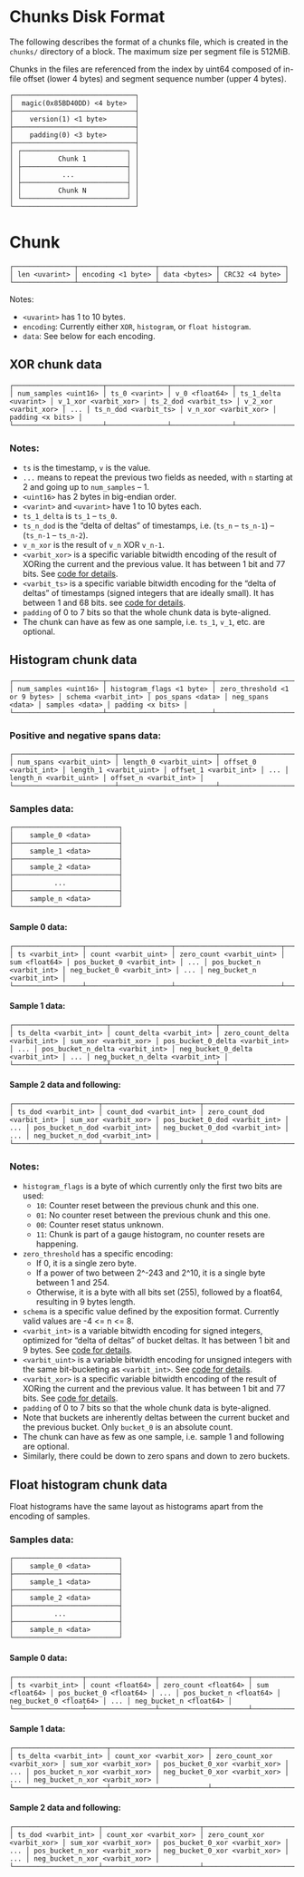 # Chunks Disk Format

The following describes the format of a chunks file,
which is created in the `chunks/` directory of a block.
The maximum size per segment file is 512MiB.

Chunks in the files are referenced from the index by uint64 composed of
in-file offset (lower 4 bytes) and segment sequence number (upper 4 bytes).

```
┌──────────────────────────────┐
│  magic(0x85BD40DD) <4 byte>  │
├──────────────────────────────┤
│    version(1) <1 byte>       │
├──────────────────────────────┤
│    padding(0) <3 byte>       │
├──────────────────────────────┤
│ ┌──────────────────────────┐ │
│ │         Chunk 1          │ │
│ ├──────────────────────────┤ │
│ │          ...             │ │
│ ├──────────────────────────┤ │
│ │         Chunk N          │ │
│ └──────────────────────────┘ │
└──────────────────────────────┘
```


# Chunk

```
┌───────────────┬───────────────────┬──────────────┬────────────────┐
│ len <uvarint> │ encoding <1 byte> │ data <bytes> │ CRC32 <4 byte> │
└───────────────┴───────────────────┴──────────────┴────────────────┘
```

Notes:
* `<uvarint>` has 1 to 10 bytes.
* `encoding`: Currently either `XOR`, `histogram`, or `float histogram`.
* `data`: See below for each encoding.

## XOR chunk data

```
┌──────────────────────┬───────────────┬───────────────┬──────────────────────┬──────────────────────┬──────────────────────┬──────────────────────┬─────┬──────────────────────┬──────────────────────┬──────────────────┐
│ num_samples <uint16> │ ts_0 <varint> │ v_0 <float64> │ ts_1_delta <uvarint> │ v_1_xor <varbit_xor> │ ts_2_dod <varbit_ts> │ v_2_xor <varbit_xor> │ ... │ ts_n_dod <varbit_ts> │ v_n_xor <varbit_xor> │ padding <x bits> │
└──────────────────────┴───────────────┴───────────────┴──────────────────────┴──────────────────────┴──────────────────────┴──────────────────────┴─────┴──────────────────────┴──────────────────────┴──────────────────┘
```

### Notes:

* `ts` is the timestamp, `v` is the value.
* `...` means to repeat the previous two fields as needed, with `n` starting at 2 and going up to `num_samples` – 1.
* `<uint16>` has 2 bytes in big-endian order.
* `<varint>` and `<uvarint>` have 1 to 10 bytes each.
* `ts_1_delta` is `ts_1` – `ts_0`.
* `ts_n_dod` is the “delta of deltas” of timestamps, i.e. (`ts_n` – `ts_n-1`) – (`ts_n-1` – `ts_n-2`).
* `v_n_xor` is the result of `v_n` XOR `v_n-1`.
* `<varbit_xor>` is a specific variable bitwidth encoding of the result of XORing the current and the previous value. It has between 1 bit and 77 bits.
  See [code for details](https://github.com/prometheus/prometheus/blob/7309c20e7e5774e7838f183ec97c65baa4362edc/tsdb/chunkenc/xor.go#L220-L253).
* `<varbit_ts>` is a specific variable bitwidth encoding for the “delta of deltas” of timestamps (signed integers that are ideally small).
  It has between 1 and 68 bits.
  see [code for details](https://github.com/prometheus/prometheus/blob/7309c20e7e5774e7838f183ec97c65baa4362edc/tsdb/chunkenc/xor.go#L179-L205).
* `padding` of 0 to 7 bits so that the whole chunk data is byte-aligned.
* The chunk can have as few as one sample, i.e. `ts_1`, `v_1`, etc. are optional.

## Histogram chunk data

```
┌──────────────────────┬──────────────────────────┬───────────────────────────────┬─────────────────────┬──────────────────┬──────────────────┬────────────────┬──────────────────┐
│ num_samples <uint16> │ histogram_flags <1 byte> │ zero_threshold <1 or 9 bytes> │ schema <varbit_int> │ pos_spans <data> │ neg_spans <data> │ samples <data> │ padding <x bits> │
└──────────────────────┴──────────────────────────┴───────────────────────────────┴─────────────────────┴──────────────────┴──────────────────┴────────────────┴──────────────────┘
```

### Positive and negative spans data:

```
┌─────────────────────────┬────────────────────────┬───────────────────────┬────────────────────────┬───────────────────────┬─────┬────────────────────────┬───────────────────────┐
│ num_spans <varbit_uint> │ length_0 <varbit_uint> │ offset_0 <varbit_int> │ length_1 <varbit_uint> │ offset_1 <varbit_int> │ ... │ length_n <varbit_uint> │ offset_n <varbit_int> │
└─────────────────────────┴────────────────────────┴───────────────────────┴────────────────────────┴───────────────────────┴─────┴────────────────────────┴───────────────────────┘
```

### Samples data:

```
┌──────────────────────────┐
│    sample_0 <data>       │
├──────────────────────────┤
│    sample_1 <data>       │
├──────────────────────────┤
│    sample_2 <data>       │
├──────────────────────────┤
│          ...             │
├──────────────────────────┤
│    sample_n <data>       │
└──────────────────────────┘
```

#### Sample 0 data:

```
┌─────────────────┬─────────────────────┬──────────────────────────┬───────────────┬───────────────────────────┬─────┬───────────────────────────┬───────────────────────────┬─────┬───────────────────────────┐
│ ts <varbit_int> │ count <varbit_uint> │ zero_count <varbit_uint> │ sum <float64> │ pos_bucket_0 <varbit_int> │ ... │ pos_bucket_n <varbit_int> │ neg_bucket_0 <varbit_int> │ ... │ neg_bucket_n <varbit_int> │
└─────────────────┴─────────────────────┴──────────────────────────┴───────────────┴───────────────────────────┴─────┴───────────────────────────┴───────────────────────────┴─────┴───────────────────────────┘
```

#### Sample 1 data:

```
┌───────────────────────┬──────────────────────────┬───────────────────────────────┬──────────────────────┬─────────────────────────────────┬─────┬─────────────────────────────────┬─────────────────────────────────┬─────┬─────────────────────────────────┐
│ ts_delta <varbit_int> │ count_delta <varbit_int> │ zero_count_delta <varbit_int> │ sum_xor <varbit_xor> │ pos_bucket_0_delta <varbit_int> │ ... │ pos_bucket_n_delta <varbit_int> │ neg_bucket_0_delta <varbit_int> │ ... │ neg_bucket_n_delta <varbit_int> │
└───────────────────────┴──────────────────────────┴───────────────────────────────┴──────────────────────┴─────────────────────────────────┴─────┴─────────────────────────────────┴─────────────────────────────────┴─────┴─────────────────────────────────┘
```

#### Sample 2 data and following:

```
┌─────────────────────┬────────────────────────┬─────────────────────────────┬──────────────────────┬───────────────────────────────┬─────┬───────────────────────────────┬───────────────────────────────┬─────┬───────────────────────────────┐
│ ts_dod <varbit_int> │ count_dod <varbit_int> │ zero_count_dod <varbit_int> │ sum_xor <varbit_xor> │ pos_bucket_0_dod <varbit_int> │ ... │ pos_bucket_n_dod <varbit_int> │ neg_bucket_0_dod <varbit_int> │ ... │ neg_bucket_n_dod <varbit_int> │
└─────────────────────┴────────────────────────┴─────────────────────────────┴──────────────────────┴───────────────────────────────┴─────┴───────────────────────────────┴───────────────────────────────┴─────┴───────────────────────────────┘
```

### Notes:

* `histogram_flags` is a byte of which currently only the first two bits are used:
  * `10`: Counter reset between the previous chunk and this one.
  * `01`: No counter reset between the previous chunk and this one.
  * `00`: Counter reset status unknown.
  * `11`: Chunk is part of a gauge histogram, no counter resets are happening.
* `zero_threshold` has a specific encoding:
  * If 0, it is a single zero byte.
  * If a power of two between 2^-243 and 2^10, it is a single byte between 1 and 254.
  * Otherwise, it is a byte with all bits set (255), followed by a float64, resulting in 9 bytes length.
* `schema` is a specific value defined by the exposition format. Currently valid values are -4 <= n <= 8.
* `<varbit_int>` is a variable bitwidth encoding for signed integers, optimized for “delta of deltas” of bucket deltas. It has between 1 bit and 9 bytes.
  See [code for details](https://github.com/prometheus/prometheus/blob/8c1507ebaa4ca552958ffb60c2d1b21afb7150e4/tsdb/chunkenc/varbit.go#L31-L60).
* `<varbit_uint>` is a variable bitwidth encoding for unsigned integers with the same bit-bucketing as `<varbit_int>`.
  See [code for details](https://github.com/prometheus/prometheus/blob/8c1507ebaa4ca552958ffb60c2d1b21afb7150e4/tsdb/chunkenc/varbit.go#L136-L165).
* `<varbit_xor>` is a specific variable bitwidth encoding of the result of XORing the current and the previous value. It has between 1 bit and 77 bits.
  See [code for details](https://github.com/prometheus/prometheus/blob/8c1507ebaa4ca552958ffb60c2d1b21afb7150e4/tsdb/chunkenc/histogram.go#L538-L574).
* `padding` of 0 to 7 bits so that the whole chunk data is byte-aligned.
* Note that buckets are inherently deltas between the current bucket and the previous bucket. Only `bucket_0` is an absolute count.
* The chunk can have as few as one sample, i.e. sample 1 and following are optional.
* Similarly, there could be down to zero spans and down to zero buckets.

## Float histogram chunk data

Float histograms have the same layout as histograms apart from the encoding of samples.

### Samples data:

```
┌──────────────────────────┐
│    sample_0 <data>       │
├──────────────────────────┤
│    sample_1 <data>       │
├──────────────────────────┤
│    sample_2 <data>       │
├──────────────────────────┤
│          ...             │
├──────────────────────────┤
│    sample_n <data>       │
└──────────────────────────┘
```

#### Sample 0 data:

```
┌─────────────────┬─────────────────┬──────────────────────┬───────────────┬────────────────────────┬─────┬────────────────────────┬────────────────────────┬─────┬────────────────────────┐
│ ts <varbit_int> │ count <float64> │ zero_count <float64> │ sum <float64> │ pos_bucket_0 <float64> │ ... │ pos_bucket_n <float64> │ neg_bucket_0 <float64> │ ... │ neg_bucket_n <float64> │
└─────────────────┴─────────────────┴──────────────────────┴───────────────┴────────────────────────┴─────┴────────────────────────┴────────────────────────┴─────┴────────────────────────┘
```

#### Sample 1 data:

```
┌───────────────────────┬────────────────────────┬─────────────────────────────┬──────────────────────┬───────────────────────────────┬─────┬───────────────────────────────┬───────────────────────────────┬─────┬───────────────────────────────┐
│ ts_delta <varbit_int> │ count_xor <varbit_xor> │ zero_count_xor <varbit_xor> │ sum_xor <varbit_xor> │ pos_bucket_0_xor <varbit_xor> │ ... │ pos_bucket_n_xor <varbit_xor> │ neg_bucket_0_xor <varbit_xor> │ ... │ neg_bucket_n_xor <varbit_xor> │
└───────────────────────┴────────────────────────┴─────────────────────────────┴──────────────────────┴───────────────────────────────┴─────┴───────────────────────────────┴───────────────────────────────┴─────┴───────────────────────────────┘
```

#### Sample 2 data and following:

```
┌─────────────────────┬────────────────────────┬─────────────────────────────┬──────────────────────┬───────────────────────────────┬─────┬───────────────────────────────┬───────────────────────────────┬─────┬───────────────────────────────┐
│ ts_dod <varbit_int> │ count_xor <varbit_xor> │ zero_count_xor <varbit_xor> │ sum_xor <varbit_xor> │ pos_bucket_0_xor <varbit_xor> │ ... │ pos_bucket_n_xor <varbit_xor> │ neg_bucket_0_xor <varbit_xor> │ ... │ neg_bucket_n_xor <varbit_xor> │
└─────────────────────┴────────────────────────┴─────────────────────────────┴──────────────────────┴───────────────────────────────┴─────┴───────────────────────────────┴───────────────────────────────┴─────┴───────────────────────────────┘
```
